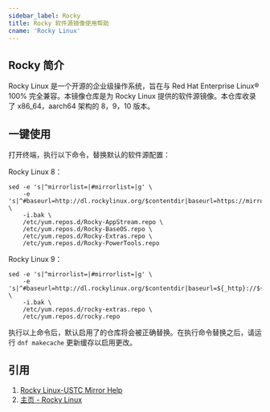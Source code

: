 ```yaml
---
sidebar_label: Rocky
title: Rocky 软件源镜像使用帮助
cname: 'Rocky Linux'
---
```


## Rocky 简介

Rocky Linux 是一个开源的企业级操作系统，旨在与 Red Hat Enterprise Linux® 100% 完全兼容。本镜像仓库是为 Rocky Linux 提供的软件源镜像。本仓库收录了 x86_64，aarch64 架构的 8，9，10 版本。

## 一键使用
打开终端，执行以下命令，替换默认的软件源配置： 

Rocky Linux 8：
```shell varcode
sed -e 's|^mirrorlist=|#mirrorlist=|g' \ 
    -e 's|^#baseurl=http://dl.rockylinux.org/$contentdir|baseurl=https://mirrors.ustc.edu.cn/rocky|g' \ 
    -i.bak \ 
    /etc/yum.repos.d/Rocky-AppStream.repo \ 
    /etc/yum.repos.d/Rocky-BaseOS.repo \ 
    /etc/yum.repos.d/Rocky-Extras.repo \ 
    /etc/yum.repos.d/Rocky-PowerTools.repo
```
Rocky Linux 9：
```shell varcode
sed -e 's|^mirrorlist=|#mirrorlist=|g' \ 
    -e 's|^#baseurl=http://dl.rockylinux.org/$contentdir|baseurl=${_http}://${_domain}/rocky|g' \ 
    -i.bak \ 
    /etc/yum.repos.d/rocky-extras.repo \ 
    /etc/yum.repos.d/rocky.repo
```
执行以上命令后，默认启用了的仓库将会被正确替换。在执行命令替换之后，请运行 `dnf makecache` 更新缓存以启用更改。

## 引用
1. [Rocky Linux-USTC Mirror Help](https://mirrors.ustc.edu.cn/help/rocky.html)
2. [主页 - Rocky Linux](https://rockylinux.org/zh-CN)
